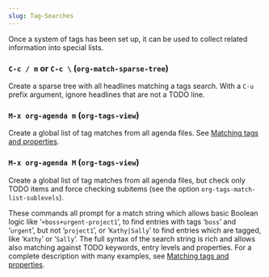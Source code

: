 ```yaml
---
slug: Tag-Searches
---
```


Once a system of tags has been set up, it can be used to collect related information into special lists.

### `C-c / m` or `C-c \` (`org-match-sparse-tree`)

Create a sparse tree with all headlines matching a tags search. With a `C-u` prefix argument, ignore headlines that are not a TODO line.

### `M-x org-agenda m` (`org-tags-view`)

Create a global list of tag matches from all agenda files. See [Matching tags and properties](/docs/org/Matching-tags-and-properties).

### `M-x org-agenda M` (`org-tags-view`)

Create a global list of tag matches from all agenda files, but check only TODO items and force checking subitems (see the option `org-tags-match-list-sublevels`).

These commands all prompt for a match string which allows basic Boolean logic like ‘`+boss+urgent-project1`’, to find entries with tags ‘`boss`’ and ‘`urgent`’, but not ‘`project1`’, or ‘`Kathy|Sally`’ to find entries which are tagged, like ‘`Kathy`’ or ‘`Sally`’. The full syntax of the search string is rich and allows also matching against TODO keywords, entry levels and properties. For a complete description with many examples, see [Matching tags and properties](/docs/org/Matching-tags-and-properties).
